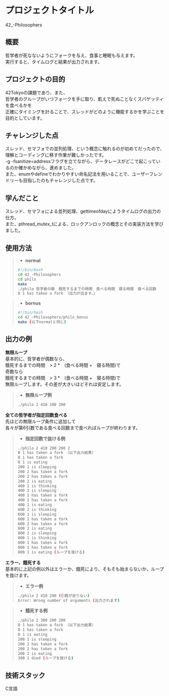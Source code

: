 # プロジェクトタイトル

42_-Philosophers

## 概要

哲学者が死なないようにフォークを与え、食事と睡眠も与えます。  
実行すると、タイムログと結果が出力されます。


## プロジェクトの目的

42Tokyoの課題であり、また、  
哲学者のグループがいつフォークを手に取り、飢えで死ぬことなくスパゲッティを食べるかを  
正確にタイミングを計ることで、スレッドがどのように機能するかを学ぶことを目的としています。  

## チャレンジした点

スレッド、セマフォでの並列処理、という概念に触れるのが初めてだったので、  
理解とコーディングに移す作業が難しかったです。  
-g -fsanitize=addressフラグを立てながら、データレースがどこで起こっているのか確かめながら、進めました。  
また、enumやdefineでわかりやすい命名記法を用いることで、ユーザーフレンドリーも目指したのもチャレンジした点です。  

## 学んだこと
スレッド、セマフォによる並列処理、gettimeofdayにようタイムログの出力の仕方。  
また、pthread_mutex_tによる、ロックアンロックの概念とその実装方法を学びました。  


## 使用方法

> - **normal**
> ```bash php
> #!/bin/bash
> cd 42_-Philosophers
> cd philo
> make
> ./philo 哲学者の数　餓死するまでの時間　食べる時間　寝る時間　食べる回数
> 0 1 has taken a fork （出力が出ます。）
> ```

> - **bornus**
> ```bash php
> #!/bin/bash
> cd 42_-Philosophers/philo_bonus
> make (以下normalと同じ)

## 出力の例

**無限ループ**  
基本的に、哲学者が偶数なら、  
餓死するまでの時間　> 2 *　(食べる時間 +　寝る時間)で  
奇数なら<br>
餓死するまでの時間　> 3 *　(食べる時間 +　寝る時間)で  
無限ループします。その差が大きいほどそれは安定します。  

> - **無限ループ例**
> ```bash php  
> ./philo 2 410 200 200
> ```

**全ての哲学者が指定回数食べる**  
先ほどの無限ループ条件に追加して  
各々が第6引数である食べる回数まで食べればループが終わります。  

> - **指定回数で抜ける例**
> ```bash php  
> ./philo 2 410 200 200 2
> 0 1 has taken a fork （以下出力結果）
> 0 1 has taken a fork
> 0 1 is eating
> 200 1 is sleeping
> 200 2 has taken a fork
> 200 2 has taken a fork
> 200 2 is eating
> 400 1 is thinking
> 400 2 is sleeping
> 400 1 has taken a fork
> 400 1 has taken a fork
> 400 1 is eating
> 600 2 is thinking
> 600 1 is sleeping
> 600 2 has taken a fork
> 600 2 has taken a fork
> 600 2 is eating
> 800 2 is sleeping
> 800 1 is thinking
> 800 1 has taken a fork
> 800 1 has taken a fork
> 800 1 is eating (ループを抜ける)
> ```

**エラー、餓死する**  
基本的に上記の例以外はエラーか、餓死により、そもそも始まらないか、ループを抜けます。

> - **エラー例**
> ```bash php  
> ./philo 2 410 200 (引数が足りない)
> Error: Wrong number of arguments (出力されます)
> ```

> - **餓死する例**
> ```bash php  
> ./philo 2 300 200 200
> 0 1 has taken a fork （以下出力結果）
> 0 1 has taken a fork
> 0 1 is eating
> 200 1 is sleeping
> 200 2 has taken a fork
> 200 2 has taken a fork
> 200 2 is eating
> 300 1 died (ループを抜ける)
> ```

## 技術スタック

C言語
